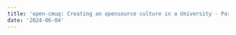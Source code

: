 ```yaml
---
title: 'open-cmuq: Creating an opensource culture in a University - Part 1'
date: '2024-06-04'
---
```

